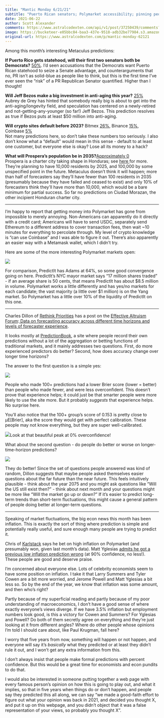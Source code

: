 ```yaml
---
title: "Mantic Monday 6/21/21"
subtitle: "Puerto Rican senators; Polymarket accessibility; pinning people down on inflation"
date: 2021-06-22
author: Scott Alexander
comments: https://www.astralcodexten.com/api/v1/post/37250439/comments?&all_comments=true
image: https://bucketeer-e05bbc84-baa3-437e-9518-adb32be77984.s3.amazonaws.com/public/images/0e55c989-fbe5-4d17-bbd7-76b6bf1faee9_981x721.png
original-url: https://www.astralcodexten.com/p/mantic-monday-62121
---
```

Among this month’s interesting Metaculus predictions:

**If Puerto Rico gets statehood, will their first two senators both be Democrats?** [50%](https://www.metaculus.com/questions/7243/1st-senators-from-puerto-rico-both-democrats/). I’d seen accusations that the Democrats want Puerto Rican statehood to seize a Senate advantage, and counterarguments that no, PR isn’t as solid-blue as people like to think, but this is the first time I’ve ever seen the “risk” of a PR Republican Senator quantified. Higher than I thought! 

**Will Jeff Bezos make a big investment in anti-aging this year?** [25%](https://www.metaculus.com/questions/7208/jeff-bezos-to-shake-up-longevity-by-september/)  
Aubrey de Grey has hinted that somebody really big is about to get into the anti-aging/longevity field, and speculation has centered on a newly-retired and not-getting-any-younger (so far!) Jeff Bezos. This prediction resolves as true if Bezos puts at least $50 million into anti-aging. 

**Will crypto sites default before 2023?** Bitmex [26%](https://www.metaculus.com/questions/7238/what-is-a-counterparty-risk-of-bitmex/), Binance [15%](https://www.metaculus.com/questions/7235/what-is-a-counterparty-risk-of-binance/), Coinbase [5%](https://www.metaculus.com/questions/7237/what-is-a-counterparty-risk-of-coinbase/)  
Not many predictions here, so don’t take these numbers too seriously. I also don’t know what a “default” would mean in this sense - default to at least one customer, but everyone else is okay? Lose all its money to a hack?

**What will Prospera’s population be in 2035?**[Approximately 0 ](https://www.metaculus.com/questions/7110/pr%25C3%25B3spera-population-in-2035/)  
Prospera is a charter city taking shape in Honduras; see [here ](https://www.metaculus.com/questions/7110/pr%25C3%25B3spera-population-in-2035/)for more. They’re planning to have 10,000 residents by 2025, and 100,000 by some unspecified point in the future. Metaculus doesn’t think it will happen; more than half of forecasters say they’ll have fewer than 100 residents in 2035 (presumably because they have failed and ceased to exist) and only 10% of forecasters think they’ll have more than 10,000, which would be a bare minimum for partial success. So far no predictions on Ciudad Morazan, the other incipient Honduran charter city.

* * *

I’m happy to report that getting money into Polymarket has gone from impossible to merely annoying. Non-Americans can apparently do it directly with a credit card; Americans will have to send USDC, separately send Ethereum to a different address to cover transaction fees, then wait ~10 minutes for everything to percolate through. My level of crypto knowledge is “can use Coinbase” and I was able to figure it out. There’s also apparently an easier way with a Metamask wallet, which I didn’t try.

Here are some of the more interesting Polymarket markets open:

[![](https://substackcdn.com/image/fetch/w_1456,c_limit,f_auto,q_auto:good,fl_progressive:steep/https%3A%2F%2Fbucketeer-e05bbc84-baa3-437e-9518-adb32be77984.s3.amazonaws.com%2Fpublic%2Fimages%2F5bc39454-c2bc-4766-9c21-ab5947695cff_610x362.png)](https://substackcdn.com/image/fetch/f_auto,q_auto:good,fl_progressive:steep/https%3A%2F%2Fbucketeer-e05bbc84-baa3-437e-9518-adb32be77984.s3.amazonaws.com%2Fpublic%2Fimages%2F5bc39454-c2bc-4766-9c21-ab5947695cff_610x362.png)

For comparison, PredictIt has Adams at 64%, so some good convergence going on here. PredictIt’s NYC mayor market says “17 million shares traded” - if an average share is 50 cents, that means PredictIt has about $8.5 million in volume. Polymarket works a little differently and has yes/no markets for each candidate; the vast majority (a little over $1 million) is on the Yang market. So Polymarket has a little over 10% of the liquidity of PredictIt on this one.

* * *

Charles Dillon of [Rethink Priorities](https://www.rethinkpriorities.org/) has a post on the [Effective Altruism Forum](https://forum.effectivealtruism.org/):[ Data on forecasting accuracy across different time horizons and levels of forecaster experience](https://forum.effectivealtruism.org/posts/hqkyaHLQhzuREcXSX/data-on-forecasting-accuracy-across-different-time-horizons). 

It looks mostly at [PredictionBook](https://predictionbook.com/), a site where people record their own predictions without a lot of the aggregation or betting functions of traditional markets, and it mainly addresses two questions. First, do more experienced predictors do better? Second, how does accuracy change over longer time horizons?

The answer to the first question is a simple yes:

[![](https://substackcdn.com/image/fetch/w_1456,c_limit,f_auto,q_auto:good,fl_progressive:steep/https%3A%2F%2Fbucketeer-e05bbc84-baa3-437e-9518-adb32be77984.s3.amazonaws.com%2Fpublic%2Fimages%2F45eb1036-3068-4394-aec5-9c85dbf052f1_672x501.png)](https://substackcdn.com/image/fetch/f_auto,q_auto:good,fl_progressive:steep/https%3A%2F%2Fbucketeer-e05bbc84-baa3-437e-9518-adb32be77984.s3.amazonaws.com%2Fpublic%2Fimages%2F45eb1036-3068-4394-aec5-9c85dbf052f1_672x501.png)

People who made 100+ predictions had a lower Brier score (lower = better) than people who made fewer, and were less overconfident. This doesn’t prove that experience helps; it could just be that smarter people were more likely to use the site more. But it probably _suggests_ that experience helps. No surprise here.

You’ll also notice that the 100+ group’s score of 0.153 is pretty close to μE[Brier], aka the score they would get with perfect calibration. These people may not know everything, but they are super well-calibrated.

[![](https://substackcdn.com/image/fetch/w_1456,c_limit,f_auto,q_auto:good,fl_progressive:steep/https%3A%2F%2Fbucketeer-e05bbc84-baa3-437e-9518-adb32be77984.s3.amazonaws.com%2Fpublic%2Fimages%2F694ab884-da2d-40aa-a741-0236eff362a4_728x488.jpeg)](https://substackcdn.com/image/fetch/f_auto,q_auto:good,fl_progressive:steep/https%3A%2F%2Fbucketeer-e05bbc84-baa3-437e-9518-adb32be77984.s3.amazonaws.com%2Fpublic%2Fimages%2F694ab884-da2d-40aa-a741-0236eff362a4_728x488.jpeg)Look at that beautiful peak at 0% overconfidence!

What about the second question - do people do better or worse on longer-time-horizon predictions?

[![](https://substackcdn.com/image/fetch/w_1456,c_limit,f_auto,q_auto:good,fl_progressive:steep/https%3A%2F%2Fbucketeer-e05bbc84-baa3-437e-9518-adb32be77984.s3.amazonaws.com%2Fpublic%2Fimages%2F5b7feaae-cd2b-40c6-b825-0f0f3b1b81b2_423x326.png)](https://substackcdn.com/image/fetch/f_auto,q_auto:good,fl_progressive:steep/https%3A%2F%2Fbucketeer-e05bbc84-baa3-437e-9518-adb32be77984.s3.amazonaws.com%2Fpublic%2Fimages%2F5b7feaae-cd2b-40c6-b825-0f0f3b1b81b2_423x326.png)

They do better! Since the set of questions people answered was kind of random, Dillon suggests that maybe people asked themselves easier questions about the far future than the near future. This feels intuitively plausible - think about the year 2075 and you might ask questions like “Will the US still exist then?” - think about next month and your questions might be more like “Will the market go up or down?” If it’s easier to predict long-term trends than short-term fluctuations, this might cause a general pattern of people doing better at longer-term questions.

* * *

Speaking of market fluctuations, the big econ news this month has been inflation. This is exactly the sort of thing where prediction is simple and potentially really useful, and sure enough many people are trying to predict it. 

Chris of [Karlstack](https://karlstack.substack.com/p/polymarket-prediction-will-inflation) says he bet on high inflation on Polymarket (and presumably won, given last month’s data). Matt Yglesias [admits he got a previous low inflation prediction wrong](https://www.slowboring.com/p/inflation-georgia-checks) (at 90% confidence, no less!). These people are good and deserve praise.

I’m concerned about everyone else. Lots of celebrity economists seem to have some position on inflation. I take it that Larry Summers and Tyler Cowen are a bit more worried, and Jerome Powell and Matt Yglesias a bit less so. So by the end of the year, we know that inflation was some amount, and then who’s right?

Partly because of my superficial reading and partly because of my poor understanding of macroeconomics, I don’t have a good sense of where exactly everyone’s views diverge. If we have 3.5% inflation but employment numbers look good, is this a victory for Cowen and Summers? For Yglesias and Powell? Do both of them secretly agree on everything and they’re just looking at it from different angles? Where do other people whose opinions I’m told I should care about, like Paul Krugman, fall here?

I worry that five years from now, something will happen or not happen, and everyone will say it’s _basically_ what they predicted or at least they didn’t rule it out, and I won’t get any extra information from this. 

I don’t always insist that people make formal predictions with percent confidence. But this would be a great time for economists and econ pundits to do that.

I would also be interested in someone putting together a web page with every famous person’s opinion on how this is going to play out, and what it implies, so that in five years when things do or don’t happen, and people say they predicted this all along, we can say “we made a good-faith effort to figure out what your opinion was back in 2021, and decided you thought X, and put it up on this webpage, and you didn’t object that it was a false representation of your views, so probably you thought X”.
